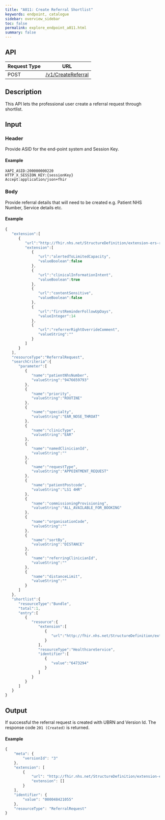 ```yaml
---
title: "A011: Create Referral Shortlist"
keywords: endpoint, catalogue
sidebar: overview_sidebar
toc: false
permalink: explore_endpoint_a011.html
summary: false
---
```


## API

| Request Type | URL |
| -------------| --- |
| POST | [/v1/CreateReferral](https://api.{env}.ers.ncrs.nhs.uk/ers-api/v1/CreateReferral)

## Description
This API lets the professional user create a referral request through shortlist.

## Input

### Header
Provide ASID for the end-point system and Session Key.

#### Example
```http
XAPI_ASID:200000000220
HTTP_X_SESSION_KEY:{sessionKey}
Accept:application/json+fhir
```

### Body
Provide referral details that will need to be created e.g. Patient NHS Number, Service details etc.

#### Example
```javascript
{
   "extension":[
      {
         "url":"http://fhir.nhs.net/StructureDefinition/extension-ers-referralRequest-1-0",
         "extension":[
            {
               "url":"alertedToLimitedCapacity",
               "valueBoolean":false
            },
            {
               "url":"clinicalInformationIntent",
               "valueBoolean":true
            },
            {
               "url":"contentSensitive",
               "valueBoolean":false
            },
            {
               "url":"firstReminderFollowUpDays",
               "valueInteger":14
            },
            {
               "url":"referrerRightOverrideComment",
               "valueString":""
            }
         ]
      }
   ],
   "resourceType":"ReferralRequest",
   "searchCriteria":{
      "parameter":[
         {
            "name":"patientNhsNumber",
            "valueString":"9476659793"
         },
         {
            "name":"priority",
            "valueString":"ROUTINE"
         },
         {
            "name":"specialty",
            "valueString":"EAR_NOSE_THROAT"
         },
         {
            "name":"clinicType",
            "valueString":"EAR"
         },
         {
            "name":"namedClinicianId",
        	"valueString":""
         },
         {
            "name":"requestType",
            "valueString":"APPOINTMENT_REQUEST"
         },
         {
            "name":"patientPostcode",
            "valueString":"LS1 4HR"
         },
         {
            "name":"commissioningProvisioning",
            "valueString":"ALL_AVAILABLE_FOR_BOOKING"
         },
         {
            "name":"organisationCode",
        	"valueString":""
         },
         {
        	"name":"sortBy",
        	"valueString":"DISTANCE"
         },
         {
        	"name":"referringClinicianId",
        	"valueString":""
         },
         {
        	"name":"distanceLimit",
        	"valueString":""
         }
      ]
   },
   "shortlist":{
      "resourceType":"Bundle",
      "total":1,
      "entry":[
         {
            "resource":{
               "extension":[
                  {
                     "url":"http://fhir.nhs.net/StructureDefinition/extension-ers-healthcareService-1-0"
                  }
               ],
               "resourceType":"HealthcareService",
               "identifier":[
                  {
                     "value":"6473294"
                  }
               ]
            }
         }
      ]
   }
}
```

## Output
If successful the referral request is created with UBRN and Version Id. The response code `201 (Created)` is returned.

#### Example
```javascript
{
    "meta": {
        "versionId": "3"
    },
    "extension": [
        {
            "url": "http://fhir.nhs.net/StructureDefinition/extension-ers-referralRequest-1-0",
            "extension": []
        }
    ],
    "identifier": {
        "value": "000048421055"
    },
    "resourceType": "ReferralRequest"
}
```

<!--## Code Sample
Refer to the `API Client Demonstrator tool` source code.-->
